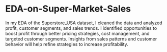 # EDA-on-Super-Market-Sales
In my EDA of the Superstore_USA dataset, I cleaned the data and analyzed profit, customer segments, and sales trends. I identified opportunities to boost profit through better pricing strategies, cost management, and targeted customer segments. Insights from sales patterns and customer behavior will help refine strategies to increase profitability.
